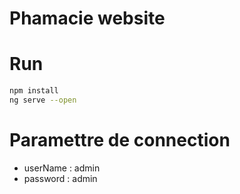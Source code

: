 # Phamacie website 
# Run 
```sh
npm install 
ng serve --open
```
# Paramettre de connection 
 - userName : admin 
 - password : admin
